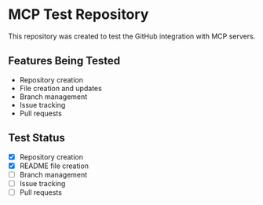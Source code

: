 # MCP Test Repository

This repository was created to test the GitHub integration with MCP servers.

## Features Being Tested

- Repository creation
- File creation and updates
- Branch management
- Issue tracking
- Pull requests

## Test Status

- [x] Repository creation
- [x] README file creation
- [ ] Branch management
- [ ] Issue tracking
- [ ] Pull requests
